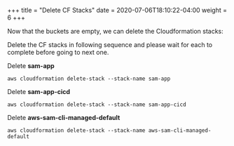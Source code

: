 +++
title = "Delete CF Stacks"
date =  2020-07-06T18:10:22-04:00
weight = 6
+++

Now that the buckets are empty, we can delete the Cloudformation stacks:

Delete the CF stacks in following sequence and please wait for each to complete before going to next one. 

Delete **sam-app**
```
aws cloudformation delete-stack --stack-name sam-app
```

Delete **sam-app-cicd**
```
aws cloudformation delete-stack --stack-name sam-app-cicd
```

Delete **aws-sam-cli-managed-default**

```
aws cloudformation delete-stack --stack-name aws-sam-cli-managed-default

```

